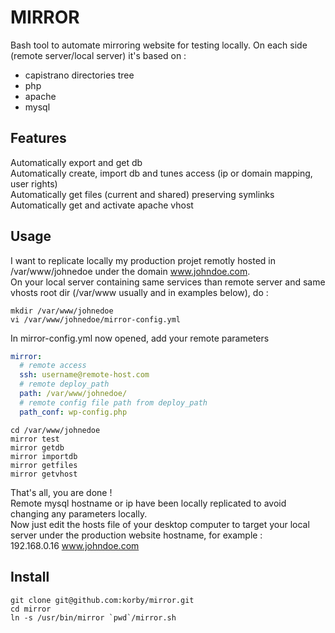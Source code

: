 # MIRROR
Bash tool to automate mirroring website for testing locally. On each side (remote server/local server) it's based on :
- capistrano directories tree
- php 
- apache
- mysql

## Features
Automatically export and get db  
Automatically create, import db and tunes access (ip or domain mapping, user rights)  
Automatically get files (current and shared) preserving symlinks  
Automatically get and activate apache vhost

## Usage
I want to replicate locally my production projet remotly hosted in /var/www/johnedoe under the domain www.johndoe.com.  
On your local server containing same services than remote server and same vhosts root dir (/var/www usually and in examples below), do :
```
mkdir /var/www/johnedoe
vi /var/www/johnedoe/mirror-config.yml
```
In mirror-config.yml now opened, add your remote parameters  
```yaml
mirror:
  # remote access
  ssh: username@remote-host.com
  # remote deploy_path
  path: /var/www/johnedoe/
  # remote config file path from deploy_path
  path_conf: wp-config.php
```
```
cd /var/www/johnedoe
mirror test
mirror getdb
mirror importdb
mirror getfiles
mirror getvhost
```

That's all, you are done !  
Remote mysql hostname or ip have been locally replicated to avoid changing any parameters locally.  
Now just edit the hosts file of your desktop computer to target your local server under the production website hostname, for example :  
192.168.0.16 www.johndoe.com

## Install
```
git clone git@github.com:korby/mirror.git
cd mirror
ln -s /usr/bin/mirror `pwd`/mirror.sh
```
